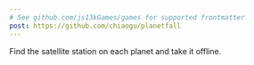 ```yaml
---
# See github.com/js13kGames/games for supported frontmatter
post: https://github.com/chiaogu/planetfall
---
```

Find the satellite station on each planet and take it offline.